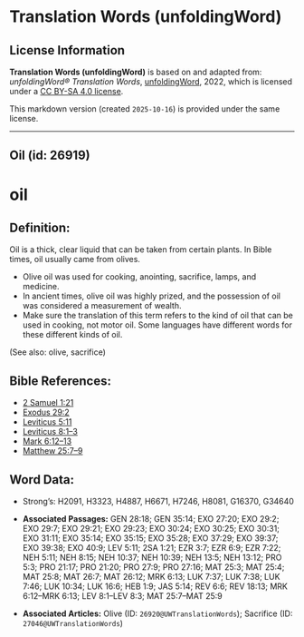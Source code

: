 # Translation Words (unfoldingWord)

## License Information

**Translation Words (unfoldingWord)** is based on and adapted from: _unfoldingWord® Translation Words_, [unfoldingWord](https://unfoldingword.org/utw), 2022, which is licensed under a [CC BY-SA 4.0 license](https://creativecommons.org/licenses/by-sa/4.0/legalcode.en).

This markdown version (created `2025-10-16`) is provided under the same license.



--------------------------------

## Oil (id: 26919)

oil
===

Definition:
-----------

Oil is a thick, clear liquid that can be taken from certain plants. In Bible times, oil usually came from olives.

* Olive oil was used for cooking, anointing, sacrifice, lamps, and medicine.
* In ancient times, olive oil was highly prized, and the possession of oil was considered a measurement of wealth.
* Make sure the translation of this term refers to the kind of oil that can be used in cooking, not motor oil. Some languages have different words for these different kinds of oil.

(See also: olive, sacrifice)

Bible References:
-----------------

* [2 Samuel 1:21](https://ref.ly/2Sam1:21)
* [Exodus 29:2](https://ref.ly/Exod29:2)
* [Leviticus 5:11](https://ref.ly/Lev5:11)
* [Leviticus 8:1–3](https://ref.ly/Lev8:1-Lev8:3)
* [Mark 6:12–13](https://ref.ly/Mark6:12-Mark6:13)
* [Matthew 25:7–9](https://ref.ly/Matt25:7-Matt25:9)

Word Data:
----------

* Strong’s: H2091, H3323, H4887, H6671, H7246, H8081, G16370, G34640

* **Associated Passages:** GEN 28:18; GEN 35:14; EXO 27:20; EXO 29:2; EXO 29:7; EXO 29:21; EXO 29:23; EXO 30:24; EXO 30:25; EXO 30:31; EXO 31:11; EXO 35:14; EXO 35:15; EXO 35:28; EXO 37:29; EXO 39:37; EXO 39:38; EXO 40:9; LEV 5:11; 2SA 1:21; EZR 3:7; EZR 6:9; EZR 7:22; NEH 5:11; NEH 8:15; NEH 10:37; NEH 10:39; NEH 13:5; NEH 13:12; PRO 5:3; PRO 21:17; PRO 21:20; PRO 27:9; PRO 27:16; MAT 25:3; MAT 25:4; MAT 25:8; MAT 26:7; MAT 26:12; MRK 6:13; LUK 7:37; LUK 7:38; LUK 7:46; LUK 10:34; LUK 16:6; HEB 1:9; JAS 5:14; REV 6:6; REV 18:13; MRK 6:12–MRK 6:13; LEV 8:1–LEV 8:3; MAT 25:7–MAT 25:9
* **Associated Articles:** Olive (ID: `26920@UWTranslationWords`); Sacrifice (ID: `27046@UWTranslationWords`)

